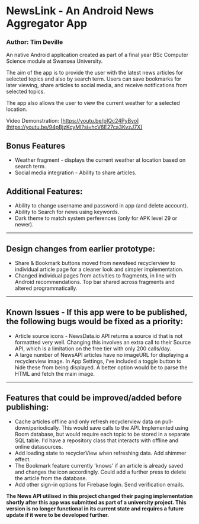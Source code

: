 # NewsLink - An Android News Aggregator App

### Author: Tim Deville

An native Android application created as part of a final year BSc Computer Science module at Swansea University.

The aim of the app is to provide the user with the latest news articles for selected topics and also by search term. Users can save bookmarks for later viewing, share articles to social media, and receive notifications from selected topics.

The app also allows the user to view the current weather for a selected location.

Video Demonstration: [https://youtu.be/pIQc24PyByo](https://youtu.be/94pBjzKcyMI?si=hcV6E27ca3KvzJ7X)

## Bonus Features
* Weather fragment - displays the current weather at location based on search term.
* Social media integration - Ability to share articles.

 ## Additional Features:
* Ability to change username and password in app (and delete account).
* Ability to Search for news using keywords.
* Dark theme to match system perferences (only for APK level 29 or newer).
___

## Design changes from earlier prototype:
* Share & Bookmark buttons moved from newsfeed recyclerview to individual article page for a cleaner look and simpler implementation.
* Changed individual pages from activities to fragments, in line with Android recommendations. Top bar shared across fragments and altered programmatically.
___

## Known Issues - If this app were to be published, the following bugs would be fixed as a priority:
* Article source icons - NewsData.io API returns a source id that is not formattted very well. Changing this involves an extra call to their Source API, which is a limitation on the free tier with only 200 calls/day.
* A large number of NewsAPI articles have no imageURL for displaying a recyclerview image. In App Settings, i've included a toggle button to hide these from being displayed. A better option would be to parse the HTML and fetch the main image.
___

## Features that could be improved/added before publishing:
* Cache articles offline and only refresh recyclerview data on pull-down/periodically. This would save calls to the API. Implemented using Room database, but would require each topic to be stored in a separate SQL table. I'd have a repository class that interacts with offline and online datasources.
* Add loading state to recyclerView when refreshing data. Add shimmer effect.
* The Bookmark feature currently 'knows' if an article is already saved and changes the icon accordingly. Could add a further press to delete the article from the database.
* Add other sign-in options for Firebase login. Send verification emails.


**The News API utilised in this project changed their paging implementation shortly after this app was submitted as part of a university project. This version is no longer functional in its current state and requires a future update if it were to be developed further.**

